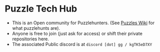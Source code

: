 # Puzzle Tech Hub

- This is an Open community for Puzzlehunters. (See [Puzzles Wiki](https://www.puzzles.wiki/wiki/Puzzle_Hunt) for what puzzlehunts are). 
- Anyone is free to join (just ask for access) or shift their private repositories here.
- The associated Public discord is at `discord [dot] gg / kgTK5eD7XY`
